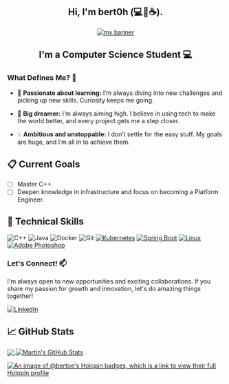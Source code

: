 <h2 align="center"> Hi, I'm bert0h (💻💖☕). </h2>
<p align="center">
  <a href="#" target="_blank" rel="noreferrer"><img src="https://github.com/Berto-e/Berto-e/assets/65825564/c53e930b-7bf5-4f29-a32c-06cd75ceab8c" alt="my banner"></a>  
</p>
<h2 align="center"> I'm a Computer Science Student 💻 </h2>

### What Defines Me? 🚀


- 🧠 **Passionate about learning:** I’m always diving into new challenges and picking up new skills. Curiosity keeps me going.

- 🌌 **Big dreamer:** I’m always aiming high. I believe in using tech to make the world better, and every project gets me a step closer.

- 💡 **Ambitious and unstoppable:** I don’t settle for the easy stuff. My goals are huge, and I’m all in to achieve them.


## 📋 Current Goals
- [ ] Master C++.
- [ ] Deepen knowledge in infrastructure and focus on becoming a Platform Engineer.

## 💼 Technical Skills   

![C++](https://img.shields.io/badge/c++-%2300599C.svg?style=for-the-badge&logo=c%2B%2B&logoColor=white)
![Java](https://img.shields.io/badge/java-%23ED8B00.svg?style=for-the-badge&logo=java&logoColor=white)
![Docker](https://img.shields.io/badge/docker-%230db7ed.svg?style=for-the-badge&logo=docker&logoColor=white)
![Git](https://img.shields.io/badge/git-%23F05033.svg?style=for-the-badge&logo=git&logoColor=white)
[![Kubernetes](https://img.shields.io/badge/Kubernetes-%23326CE5.svg?style=for-the-badge&logo=kubernetes&logoColor=white)](https://kubernetes.io/)
[![Spring Boot](https://img.shields.io/badge/Spring_Boot-%236DB33F.svg?style=for-the-badge&logo=spring&logoColor=white)](https://spring.io/projects/spring-boot)
[![Linux](https://img.shields.io/badge/Linux-%23FCC624.svg?style=for-the-badge&logo=linux&logoColor=black)](https://www.linux.org/)
[![Adobe Photoshop](https://img.shields.io/badge/Adobe%20Photoshop-%230072C6.svg?style=for-the-badge&logo=adobe-photoshop&logoColor=white)](https://www.adobe.com/products/photoshop.html)

### Let's Connect! 📫

I'm always open to new opportunities and exciting collaborations. If you share my passion for growth and innovation, let's do amazing things together!

[![LinkedIn](https://img.shields.io/badge/LinkedIn-Connect-blue)](https://www.linkedin.com/in/bert0h/)

## &#x1f4c8; GitHub Stats

<a href="https://github.com/Berto-e/Berto-e">
  <img align="center" src="https://github-readme-stats.vercel.app/api/top-langs/?username=Berto-e&hide=java,html,tex&title_color=ffffff&text_color=c9cacc&icon_color=2bbc8a&bg_color=1d1f21&langs_count=3" />
</a>
<a href="https://github.com/Berto-e/Berto-e">
  <img align="center" src="https://github-readme-stats.vercel.app/api?username=Berto-e&show_icons=true&line_height=27&count_private=true&title_color=ffffff&text_color=c9cacc&icon_color=2bbc8a&bg_color=1d1f21" alt="Martin's GitHub Stats" />
</a>

[![An image of @bertoe's Holopin badges, which is a link to view their full Holopin profile](https://holopin.me/bertoe)](https://holopin.io/@bertoe)






